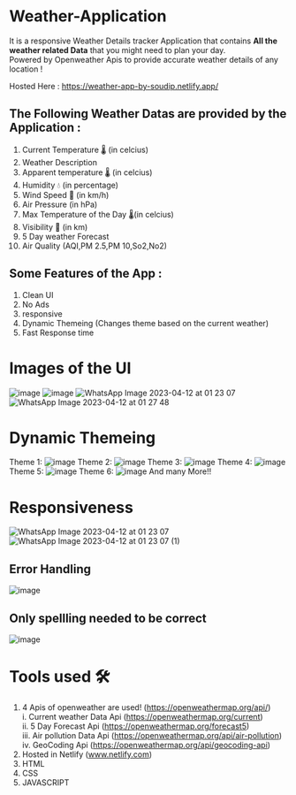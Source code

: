 # Weather-Application
<p>
It is a responsive Weather Details tracker Application that contains  <strong> All the weather related Data</strong> that you might need to plan your day. <br>
Powered by Openweather Apis to provide accurate weather details of any location !
</p>

Hosted Here : https://weather-app-by-soudip.netlify.app/


## The Following Weather Datas are provided by the Application :
01. Current Temperature 🌡 (in celcius)
02. Weather Description
03. Apparent temperature 🌡 (in celcius)
04. Humidity 💧 (in percentage)
05. Wind Speed 🎐 (in km/h)
06. Air Pressure (in hPa)
07. Max Temperature of the Day 🌡(in celcius)
08. Visibility 🔭 (in km)
09. 5 Day weather Forecast
10. Air Quality (AQI,PM 2.5,PM 10,So2,No2)


## Some Features of the App :
1. Clean UI
2. No Ads
3. responsive
4. Dynamic Themeing (Changes theme based on the current weather)
5. Fast Response time


# Images of the UI
![image](https://user-images.githubusercontent.com/91823106/231270654-5d7d2187-f27e-4591-a63c-d83a5d62fec0.png)
![image](https://user-images.githubusercontent.com/91823106/231270867-871962e1-f866-4274-a803-e1efe7fa866d.png)
![WhatsApp Image 2023-04-12 at 01 23 07](https://user-images.githubusercontent.com/91823106/231273995-a1d866f9-04f1-4cd1-8703-e696b3bcb735.jpeg)
![WhatsApp Image 2023-04-12 at 01 27 48](https://user-images.githubusercontent.com/91823106/231274959-57eaf636-fe17-46cc-834d-f3cb83645ed6.jpeg)


# Dynamic Themeing
Theme 1:
![image](https://user-images.githubusercontent.com/91823106/231271684-cb346d34-db5f-4cbe-b9a1-3796b8b5b71a.png)
Theme 2:
![image](https://user-images.githubusercontent.com/91823106/231271779-32b4925a-6903-40b0-919c-998d2616c576.png)
Theme 3:
![image](https://user-images.githubusercontent.com/91823106/231272018-c13f4c5f-007f-45ef-9bda-cc1d1ada424b.png)
Theme 4:
![image](https://user-images.githubusercontent.com/91823106/231272196-dd30d3bd-93fb-4cb3-a0f2-9942c0f1958c.png)
Theme 5:
![image](https://user-images.githubusercontent.com/91823106/231272431-6f84c2b7-372f-492f-987e-60bab22008a1.png)
Theme 6:
![image](https://user-images.githubusercontent.com/91823106/231272841-fdfeb640-bbb7-4c28-ad90-74e639c28da4.png)
And many More!!

# Responsiveness
![WhatsApp Image 2023-04-12 at 01 23 07](https://user-images.githubusercontent.com/91823106/231273852-7ffa30c6-1e6e-48ec-90c1-3c5c4c64f32b.jpeg)
![WhatsApp Image 2023-04-12 at 01 23 07 (1)](https://user-images.githubusercontent.com/91823106/231273870-ed896430-a042-454d-8885-e0b64cd86342.jpeg)

## Error Handling 
![image](https://user-images.githubusercontent.com/91823106/231271185-0a8e476d-45ae-40cf-a03d-ecad855b45bf.png)

## Only spellling needed to be correct
![image](https://user-images.githubusercontent.com/91823106/231271518-0499b16b-a82e-4f33-bc64-6a331a56fbbe.png)


# Tools used 🛠

1. 4 Apis of openweather are used! (https://openweathermap.org/api/)<br>
   i. Current weather Data Api (https://openweathermap.org/current)<br>
  ii. 5 Day Forecast Api (https://openweathermap.org/forecast5)<br>
 iii. Air pollution Data Api (https://openweathermap.org/api/air-pollution)<br>
  iv. GeoCoding Api (https://openweathermap.org/api/geocoding-api)<br>
2. Hosted in Netlify (www.netlify.com)
3. HTML
4. CSS
5. JAVASCRIPT
